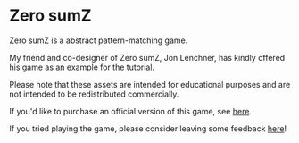 # Zero sumZ

Zero sumZ is a abstract pattern-matching game.

My friend and co-designer of Zero sumZ, Jon Lenchner, has kindly offered his game as an example for the tutorial.

Please note that these assets are intended for educational purposes and are not intended to be redistributed commercially.

If you'd like to purchase an official version of this game, see [here](https://www.thegamecrafter.com/games/zero-sumz).

If you tried playing the game, please consider leaving some feedback [here](https://boardgamegeek.com/boardgame/127112/zero-sumz)!